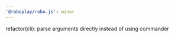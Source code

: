 ```yaml
---
'@roboplay/robo.js': minor
---
```


refactor(cli): parse arguments directly instead of using commander
